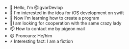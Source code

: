 - 👋 Hello, I'm @IgvarDevlop
- 👀 I'm interested in the idea for iOS development on swift
- 🌱 Now I'm learning how to create a program
- 💞️I am looking for cooperation with the same crazy lady
- 📫 How to contact me by pigeon mail
- 😄 Pronouns: He/him
- ⚡ Interesting fact: I am a fiction

<!---
IgorDevlop/IgorDevlop is a ✨ special ✨ repository because its `README.md` (this file) appears on your GitHub profile.
You can click the Preview link to take a look at your changes.
--->
